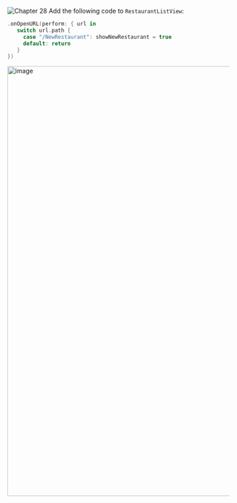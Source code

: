 ![Chapter 28](https://github.com/user-attachments/assets/9507159e-acb5-4e81-8774-adb766f8ea46)
Add the following code to `RestaurantListView`:
```swift
.onOpenURL(perform: { url in
   switch url.path {
     case "/NewRestaurant": showNewRestaurant = true
     default: return
   }
})
```
<img width="975" alt="image" src="https://github.com/user-attachments/assets/e4f86181-ff9e-4f70-a2de-5ce773afd11b">
